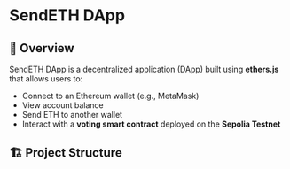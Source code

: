 # SendETH DApp

## 🚀 Overview
SendETH DApp is a decentralized application (DApp) built using **ethers.js** that allows users to:
- Connect to an Ethereum wallet (e.g., MetaMask)
- View account balance
- Send ETH to another wallet
- Interact with a **voting smart contract** deployed on the **Sepolia Testnet**

## 🏗 Project Structure
